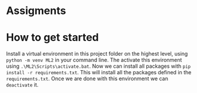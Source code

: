 # Assigments

# How to get started
Install a virtual environment in this project folder on the highest level, using ```python -m venv ML2``` in your command line. The activate this environment using ```.\ML2\Scripts\activate.bat```. Now we can install all packages with ```pip install -r requirements.txt```. This will install all the packages defined in the ```requirements.txt```. Once we are done with this environment we can ```deactivate``` it.